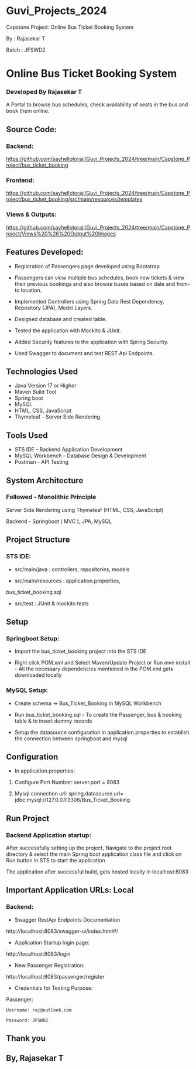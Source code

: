 # Guvi_Projects_2024

Capstone Project: Online Bus Ticket Booking System


By	: Rajasekar T

Batch 	: JFSWD2



# Online Bus Ticket Booking System
### Developed By Rajasekar T

A Portal to browse bus schedules, check availability of seats in the bus and book them online. 

## Source Code:

### Backend: 

https://github.com/sayhellotoraji/Guvi_Projects_2024/tree/main/Capstone_Project/bus_ticket_booking


### Frontend: 

https://github.com/sayhellotoraji/Guvi_Projects_2024/tree/main/Capstone_Project/bus_ticket_booking/src/main/resources/templates

### Views & Outputs: 

https://github.com/sayhellotoraji/Guvi_Projects_2024/tree/main/Capstone_Project/Views%20%26%20Output%20Images



## Features Developed:

* Registration of Passengers page developed using Bootstrap

* Passengers can view multiple bus schedules, book new tickets & view their previous bookings and also browse buses based on date and from-to location.

* Implemented Controllers using Spring Data Rest Dependency, Repository (JPA), Model Layers.

* Designed database and created table.

* Tested the application with Mockito & JUnit.

* Added Security features to the application with Spring Security.

* Used Swagger to document and test REST Api Endpoints.
 

## Technologies Used

* Java Version 17 or Higher
* Maven Build Tool
* Spring boot
* MySQL
* HTML, CSS, JavaScript
* Thymeleaf - Server Side Rendering


## Tools Used

* STS IDE - Backend Application Development
* MySQL Workbench - Database Design & Development
* Postman - API Testing


## System Architecture

### Followed - Monolithic Principle 

Server Side Rendering using Thymeleaf (HTML, CSS, JavaScript)

Backend  - Springboot ( MVC ), JPA, MySQL


## Project Structure

### STS IDE: 
* src/main/java : 
controllers, repositories, models 

* src/main/resources :
application.properties, 

bus_ticket_booking.sql

* src/test : JUnit & mockito tests


## Setup 

### Springboot Setup:
* Import the bus_ticket_booking project into the STS IDE

* Right click POM.xml and Select Maven/Update Project or Run mvn install - All the necessary dependencies mentioned in the POM.xml gets downloaded locally 

### MySQL Setup:

* Create schema -> Bus_Ticket_Booking in MySQL Workbench

* Run bus_ticket_booking.sql - To create the Passenger, bus & booking table & to insert dummy records

* Setup the datasource configuration in application.properties to establish the connection between springboot and mysql


## Configuration 

* In application.properties:

1. Configure Port Number:
server.port = 8083

2. Mysql connection url: 
spring.datasource.url= jdbc:mysql://127.0.0.1:3306/Bus_Ticket_Booking



## Run Project

### Backend Application startup:

After successfully setting up the project, Navigate to the project root directory & select the main Spring boot application class file and click on Run button in STS to start the application

The application after successful build, gets hosted locally in localhost:8083


## Important Application URLs: Local

### Backend:
* Swagger RestApi Endpoints Documentation 

http://localhost:8083/swagger-ui/index.html#/ 

* Application Startup login page:

http://localhost:8083/login

* New Passenger Registration:

http://localhost:8083/passenger/register


* Credentials for Testing Purpose:

Passenger:

    Username: raj@outlook.com

    Password: JFSWD2


## Thank you
## By, Rajasekar T
